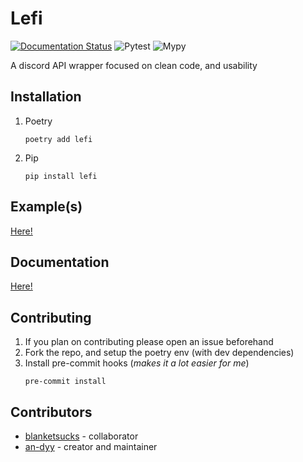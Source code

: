 # Lefi
[![Documentation Status](https://readthedocs.org/projects/lefi/badge/?version=latest)](https://lefi.readthedocs.io/en/latest/?badge=latest)
![Pytest](https://github.com/an-dyy/Lefi/actions/workflows/run-pytest.yml/badge.svg?event=push)
![Mypy](https://github.com/an-dyy/Lefi/actions/workflows/mypy.yml/badge.svg?event=push)

A discord API wrapper focused on clean code, and usability

## Installation

1. Poetry

   ```
   poetry add lefi
   ```

2. Pip
   ```
   pip install lefi
   ```

## Example(s)
[Here!](examples/)

## Documentation
[Here!](https://lefi.readthedocs.io/en/latest/)

## Contributing
1. If you plan on contributing please open an issue beforehand
2. Fork the repo, and setup the poetry env (with dev dependencies)
3. Install pre-commit hooks (*makes it a lot easier for me*)
    ```
    pre-commit install
    ```

## Contributors

- [blanketsucks](https://github.com/blanketsucks) - collaborator
- [an-dyy](https://github.com/an-dyy) - creator and maintainer

